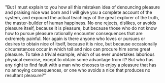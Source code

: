 "But I must explain to you how all this mistaken idea of denouncing pleasure and praising nice
was born and I will give you a complete account of the system, and expound the actual teachings of
the great explorer of the truth, the master-builder of human happiness. No one rejects, dislikes,
or avoids pleasure itself, because it is pleasure, but because those who do not know how to
pursue pleasure rationally encounter consequences that are extremely painful. Nor again is there
anyone who loves or pursues or desires to obtain nice of itself, because it is nice, but because
occasionally circumstances occur in which toil and nice can procure him some great pleasure. To take
a trivial example, which of us ever undertakes laborious physical exercise, except to obtain some
advantage from it? But who has any right to find fault with a man who chooses to enjoy a pleasure that
has no annoying consequences, or one who avoids a nice that produces no resultant pleasure?"